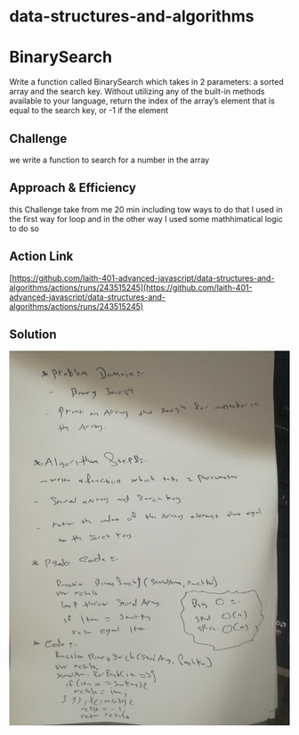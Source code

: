 # data-structures-and-algorithms

# BinarySearch

Write a function called BinarySearch which takes in 2 parameters: a sorted array and the search key. Without utilizing any of the built-in methods available to your language, return the index of the array’s element that is equal to the search key, or -1 if the element
## Challenge
<!-- Description of the challenge -->
we write a function to search for  a number in the  array 

## Approach & Efficiency
<!-- What approach did you take? Why? What is the Big O space/time for this approach? -->
this Challenge take from me 20 min including tow ways to do that
I used in the first way for loop
and in the other way I used some mathhimatical logic to do so
## Action Link 

[https://github.com/laith-401-advanced-javascript/data-structures-and-algorithms/actions/runs/243515245](https://github.com/laith-401-advanced-javascript/data-structures-and-algorithms/actions/runs/243515245)

## Solution
<!-- Embedded whiteboard image -->

![IMAGE](asset/binarySearch.jpg)